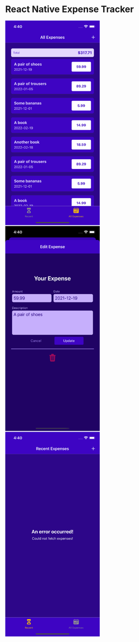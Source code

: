 # React Native Expense Tracker

<img src="https://raw.githubusercontent.com/wghglory/rn-expense-tracker/master/screenshots/all-expense.png" alt="all expense" style="width:300px">

<img src="https://raw.githubusercontent.com/wghglory/rn-expense-tracker/master/screenshots/edit-expense.png" alt="edit expense" style="width:300px">

<img src="https://raw.githubusercontent.com/wghglory/rn-expense-tracker/master/screenshots/recent-expense.png" alt="recent expense" style="width:300px">
